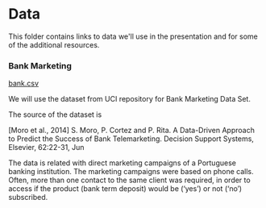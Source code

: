 # Data

This folder contains links to data we'll use in the presentation and for some of the additional resources. 


### Bank Marketing 

[bank.csv](bank.csv) 

We will use the dataset from UCI repository for Bank Marketing Data Set.

The source of the dataset is

[Moro et al., 2014] S. Moro, P. Cortez and P. Rita. A Data-Driven Approach to Predict the Success of Bank Telemarketing. Decision Support Systems, Elsevier, 62:22-31, Jun

The data is related with direct marketing campaigns of a Portuguese banking institution. The marketing campaigns were based on phone calls. Often, more than one contact to the same client was required, in order to access if the product (bank term deposit) would be (‘yes’) or not (‘no’) subscribed.






